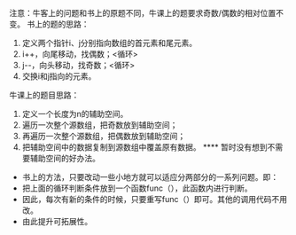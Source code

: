 注意：牛客上的问题和书上的原题不同，牛课上的题要求奇数/偶数的相对位置不变。
书上的题的思路：
1. 定义两个指针i、j分别指向数组的首元素和尾元素。
2. i++，向尾移动，找偶数；<循环>
3. j--，向头移动，找奇数；<循环>
4. 交换i和j指向的元素。

牛课上的题目思路：
1. 定义一个长度为n的辅助空间。
2. 遍历一次整个源数组，把奇数放到辅助空间；
3. 再遍历一次整个源数组，把偶数放到辅助空间；
4. 把辅助空间中的数据复制到源数组中覆盖原有数据。
**** 暂时没有想到不需要辅助空间的好办法。

* 书上的方法，只要改动一些小地方就可以适应分两部分的一系列问题。即：
 * 把上面的循环判断条件放到一个函数func（），此函数内进行判断。
 * 因此，每次有新的条件的时候，只要重写func（）即可。其他的调用代码不用改。
 * 由此提升可拓展性。
